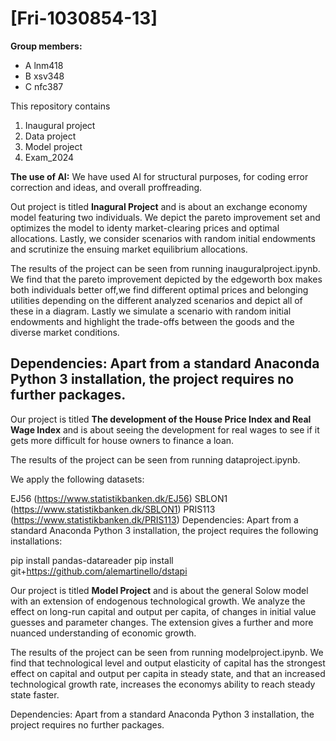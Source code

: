 # \[Fri-1030854-13\]

**Group members:**
- A lnm418
- B xsv348
- C nfc387

This repository contains  
1. Inaugural project 
2. Data project
3. Model project
4. Exam_2024

**The use of AI:**
We have used AI for structural purposes, for coding error correction and ideas, and overall proffreading.

Out project is titled **Inagural Project** and is about an exchange economy model featuring two individuals. We depict the pareto improvement set and optimizes the model to identy market-clearing prices and optimal allocations. Lastly, we consider scenarios with random initial endowments and scrutinize the ensuing market equilibrium allocations.

The results of the project can be seen from running inauguralproject.ipynb. We find that the pareto improvement depicted by the edgeworth box makes both individuals better off,we find different optimal prices and belonging utilities depending on the different analyzed scenarios and depict all of these in a diagram. Lastly we simulate a scenario with random initial endowments and highlight the trade-offs between the goods and the diverse market conditions.

Dependencies: Apart from a standard Anaconda Python 3 installation, the project requires no further packages.
------------------------------------------------------------------------------------------------------------------
Our project is titled **The development of the House Price Index and Real Wage Index** and is about seeing the development for real wages to see if it gets more difficult for house owners to finance a loan.

The results of the project can be seen from running dataproject.ipynb.

We apply the following datasets:

EJ56 (https://www.statistikbanken.dk/EJ56)
SBLON1 (https://www.statistikbanken.dk/SBLON1)
PRIS113 (https://www.statistikbanken.dk/PRIS113)
Dependencies: Apart from a standard Anaconda Python 3 installation, the project requires the following installations:

pip install pandas-datareader pip install git+https://github.com/alemartinello/dstapi

Our project is titled **Model Project** and is about the general Solow model with an extension of endogenous technological growth. We analyze the effect on long-run capital and output per capita, of changes in initial value guesses and parameter changes. The extension gives a further and more nuanced understanding of economic growth.

The results of the project can be seen from running modelproject.ipynb. We find that technological level and output elasticity of capital has the strongest effect on capital and output per capita in steady state, and that an increased technological growth rate, increases the economys ability to reach steady state faster.

Dependencies: Apart from a standard Anaconda Python 3 installation, the project requires no further packages.
